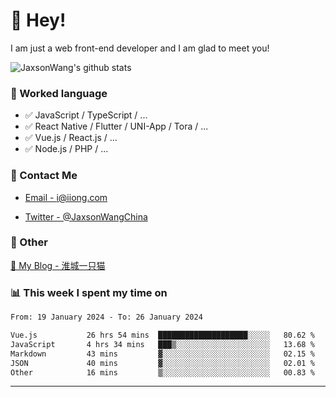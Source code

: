 # 👋 Hey!

I am just a web front-end developer and I am glad to meet you!

![JaxsonWang's github stats](https://github-readme-stats.vercel.app/api?username=JaxsonWang&&show_icons=true&&title_color=1abc9c&&icon_color=1abc9c)


### 📝 Worked language

- ✅ JavaScript / TypeScript / ...
- ✅ React Native / Flutter / UNI-App / Tora / ...
- ✅ Vue.js / React.js / ...
- ✅ Node.js / PHP / ...

### 📮 Contact Me

- [Email - i@iiong.com](mailto:i@iiong.com)

- [Twitter - @JaxsonWangChina](https://twitter.com/JaxsonWangChina)

### 🤪 Other

[📌 My Blog - 淮城一只猫](https://iiong.com)

### 📊 This week I spent my time on

<!--START_SECTION:waka-->

```txt
From: 19 January 2024 - To: 26 January 2024

Vue.js           26 hrs 54 mins  ████████████████████░░░░░   80.62 %
JavaScript       4 hrs 34 mins   ███▒░░░░░░░░░░░░░░░░░░░░░   13.68 %
Markdown         43 mins         ▓░░░░░░░░░░░░░░░░░░░░░░░░   02.15 %
JSON             40 mins         ▓░░░░░░░░░░░░░░░░░░░░░░░░   02.01 %
Other            16 mins         ▒░░░░░░░░░░░░░░░░░░░░░░░░   00.83 %
```

<!--END_SECTION:waka-->

---
